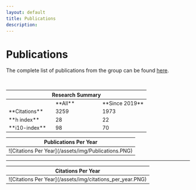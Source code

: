 ```yaml
---
layout: default
title: Publications
description:
---
```


# Publications

The complete list of publications from the group can be found [here](https://scholar.google.com/citations?hl=en&user=n1U-zvkAAAAJ). 

<table>
<style>
  .center-table {
    margin-left: auto;
    margin-right: auto;
  }
</style>
<colgroup>
<col width="33%" />
<col width="33%" />
<col width="33%" />

</colgroup>
<thead>
<tr class="header">
<th colspan="3">Research Summary</th>
</tr>
</thead>
<tbody>
<tr>


<td markdown="span">
<br>
</td>

<td markdown="span">
**All** <br>
</td>

<td markdown="span">
**Since 2019** <br>

</td>
</tr>
<tr>

<td markdown="span">
**Citations** <br>
</td>

<td markdown="span">
3259 <br>
</td>

<td markdown="span">
1973<br>

</td>
</tr>

<br>
<td markdown="span">
**h index** <br>
</td>

<td markdown="span">
28 <br>
</td>

<td markdown="span">
22<br>


</td>
</tr>
<tr>

<td markdown="span">
**i10-index** <br>
</td>

<td markdown="span">
98 <br>
</td>

<td markdown="span">
70<br>

</td>
</tr>
<tr>


<table>
<colgroup>
<col width="100%" />
</colgroup>
<thead>
<tr class="header">
<th colspan="3">Publications Per Year</th>
</tr>
</thead>
<tbody>
<tr>
<td markdown="span">
![Citations Per Year](/assets/img/Publications.PNG)<br>


</td>
</tr>
</tbody>
</table>

* * *
<table>
<colgroup>
<col width="100%" />
</colgroup>
<thead>
<tr class="header">
<th colspan="2">Citations Per Year</th>
</tr>
</thead>
<tbody>
<tr>
<td markdown="span">
![Citations Per Year](/assets/img/citations_per_year.PNG)<br>


</td>
</tr>
</tbody>
</table>






